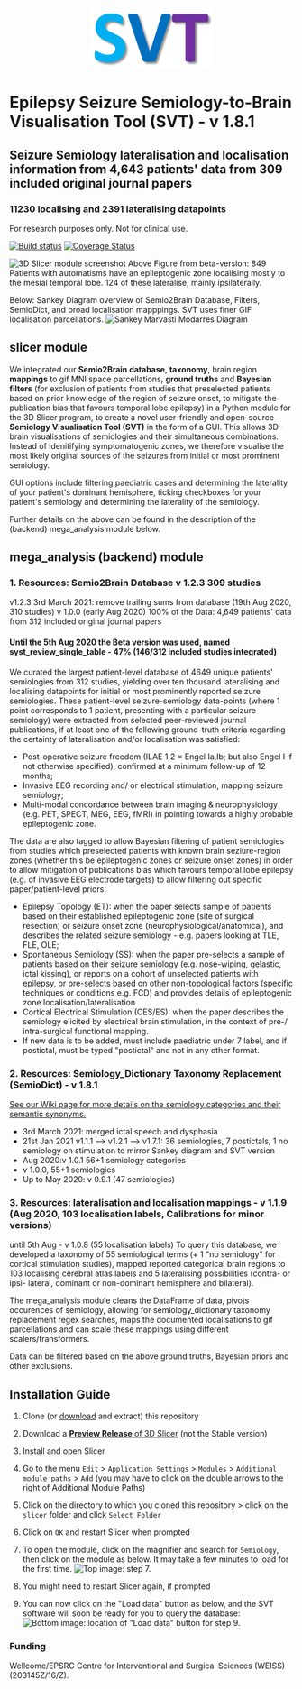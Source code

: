 <p align="center">
  <img src="images/SVT%20branding%20purple%20medium%202.png">
</p>


# Epilepsy Seizure Semiology-to-Brain Visualisation Tool (SVT) - v 1.8.1
## Seizure Semiology lateralisation and localisation information from 4,643 patients' data from 309 included original journal papers
### 11230 localising and 2391 lateralising datapoints

For research purposes only. Not for clinical use.

[![Build status](https://img.shields.io/travis/thenineteen/Semiology-Visualisation-Tool/master.svg?label=Travis%20CI%20build&logo=travis)](https://travis-ci.org/thenineteen/Semiology-Visualisation-Tool)  [![Coverage Status](https://coveralls.io/repos/github/thenineteen/Semiology-Visualisation-Tool/badge.svg?branch=master)](https://coveralls.io/github/thenineteen/Semiology-Visualisation-Tool?branch=master)

![3D Slicer module screenshot](images/all_automatisms.png)
Above Figure from beta-version:
849 Patients with automatisms have an epileptogenic zone localising mostly to the mesial temporal lobe.
124 of these lateralise, mainly ipsilaterally.


Below: Sankey Diagram overview of Semio2Brain Database, Filters, SemioDict, and broad localisation mapppings. SVT uses finer GIF localisation parcellations. 
![Sankey Marvasti Modarres Diagram](images/Sankey/Beautified%206%20layer%20colour%20coded%20lumped%20semiology%20and%20TL%20subregions.png)




## slicer module
We integrated our **Semio2Brain database**, **taxonomy**, brain region **mappings** to gif MNI space parcellations, **ground truths** and **Bayesian filters** (for exclusion of patients from studies that preselected patients based on prior knowledge of the region of seizure onset, to mitigate the publication bias that favours temporal lobe epilepsy) in a Python module for the 3D Slicer program, to create a novel user-friendly and open-source **Semiology Visualisation Tool (SVT)** in the form of a GUI. This allows 3D-brain visualisations of semiologies and their simultaneous combinations. Instead of idenitifying symptomatogenic zones, we therefore visualise the most likely original sources of the seizures from initial or most prominent semiology.

GUI options include filtering paediatric cases and determining the laterality of your patient's dominant hemisphere, ticking checkboxes for your patient's semiology and determining the laterality of the semiology.

Further details on the above can be found in the description of the (backend) mega_analysis module below.


## mega_analysis (backend) module

### 1. Resources: Semio2Brain Database  v 1.2.3 309 studies
v1.2.3 3rd March 2021: remove trailing sums from database
(19th Aug 2020, 310 studies)
v 1.0.0 (early Aug 2020)
100% of the Data: 4,649 patients' data from 312 included original journal papers
#### Until the 5th Aug 2020 the Beta version was used, named syst_review_single_table - 47% (146/312 included studies integrated)
We curated the largest patient-level database of 4649 unique patients' semiologies from 312 studies, yielding over ten thousand lateralising and localising datapoints for initial or most prominently reported seizure semiologies. These patient-level seizure-semiology data-points (where 1 point corresponds to 1 patient, presenting with a particular seizure semiology) were extracted from selected peer-reviewed journal publications, if at least one of the following ground-truth criteria regarding the certainty of lateralisation and/or localisation was satisfied:

* Post-operative seizure freedom (ILAE 1,2 = Engel Ia,Ib; but also Engel I if not otherwise specified), confirmed at a minimum follow-up of 12 months;
* Invasive EEG recording and/ or electrical stimulation, mapping seizure semiology;
* Multi-modal concordance between brain imaging & neurophysiology (e.g. PET, SPECT, MEG, EEG, fMRI) in pointing towards a highly probable epileptogenic zone.

The data are also tagged to allow Bayesian filtering of patient semiologies from studies which preselected patients with known brain seziure-region zones (whether this be epileptogenic zones or seizure onset zones) in order to allow mitigation of publications bias which favours temporal lobe epilepsy (e.g. of invasive EEG electrode targets) to allow filtering out specific paper/patient-level priors:

* Epilepsy Topology (ET): when the paper selects sample of patients based on their established epileptogenic zone (site of surgical resection) or seizure onset zone (neurophysiological/anatomical), and describes the related seizure semiology - e.g. papers looking at TLE, FLE, OLE;
* Spontaneous Semiology (SS): when the paper pre-selects a sample of patients based on their seizure semiology
  (e.g. nose-wiping, gelastic, ictal kissing), or
  reports on a cohort of unselected patients with epilepsy, or
  pre-selects based on other non-topological factors (specific techniques or conditions e.g. FCD) and provides details of epileptogenic zone localisation/lateralisation
* Cortical Electrical Stimulation (CES/ES): when the paper describes the semiology elicited by electrical brain stimulation, in the context of pre-/ intra-surgical functional mapping.
* If new data is to be added, must include paediatric under 7 label, and if postictal, must be typed "postictal" and not in any other format.

### 2. Resources: Semiology_Dictionary Taxonomy Replacement (SemioDict) - v 1.8.1
[See our Wiki page for more details on the semiology categories and their semantic synonyms.](https://github.com/thenineteen/Semiology-Visualisation-Tool/wiki)

* 3rd March 2021: merged ictal speech and dysphasia
* 21st Jan 2021 v1.1.1 --> v1.2.1 --> v1.7.1: 36 semiologies, 7 postictals, 1 no semiology on stimulation to mirror Sankey diagram and SVT version
* Aug 2020:v 1.0.1 56+1 semiology categories
* v 1.0.0, 55+1 semiologies
* Up to May 2020: v 0.9.1 (47 semiologies)

### 3. Resources: lateralisation and localisation mappings - v 1.1.9 (Aug 2020, 103 localisation labels, Calibrations for minor versions)
until 5th Aug - v 1.0.8 (55 localisation labels)
To query this database, we developed a taxonomy of 55 semiological terms (+ 1 "no semiology" for cortical stimulation studies), mapped reported categorical brain regions to 103 localising cerebral atlas labels and 5 lateralising
possibilities (contra- or ipsi- lateral, dominant or non-dominant hemisphere and bilateral).

The mega_analysis module cleans the DataFrame of data, pivots occurences of semiology, allowing for semiology_dictionary taxonomy replacement regex searches, maps the documented localisations to gif parcellations and can scale these mappings using different scalers/transformers.

Data can be filtered based on the above ground truths, Bayesian priors and other exclusions.


## Installation Guide
1. Clone (or [download](https://github.com/thenineteen/Semiology-Visualisation-Tool/archive/master.zip) and extract) this repository
2. Download a [**Preview Release** of 3D Slicer](https://download.slicer.org/) (not the Stable version)
3. Install and open Slicer
4. Go to the menu `Edit` > `Application Settings` > `Modules` > `Additional module paths` > `Add` (you may have to click on the double arrows to the right of Additional Module Paths)
5. Click on the directory to which you cloned this repository > click on the `slicer` folder and click `Select Folder`
6. Click on `OK` and restart Slicer when prompted
7. To open the module, click on the magnifier and search for `Semiology`, then click on the module as below.
It may take a few minutes to load for the first time.
![Top image: step 7.](https://github.com/thenineteen/Semiology-Visualisation-Tool/blob/master/images/instructions.jpg)

8. You might need to restart Slicer again, if prompted
9. You can now click on the "Load data" button as below, and the SVT software will soon be ready for you to query the database:
![Bottom image: location of "Load data" button for step 9.](https://github.com/thenineteen/Semiology-Visualisation-Tool/blob/master/images/instructions2.jpg)

### Funding
Wellcome/EPSRC Centre for Interventional and Surgical Sciences (WEISS) (203145Z/16/Z).
